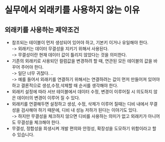 # 실무에서 외래키를 사용하지 않는 이유

## 외래키를 사용하는 제약조건

* 참조되는 테이블이 먼저 생성되어 있어야 하고, 기본키 이거나 유일해야 한다.\
  \-> 외래키는 데이터 무결성을 지키기 위해서 사용된다. \
  \-> 무결성이란 현재 데이터 값이 틀리지 않았다는 것을 의미한다.&#x20;
* 기존의 외래키로 사용되던 컬럼값을 변경하려 할 때, 연관된 모든 테이블의 값을 바꾸어 주어야 한다. \
  \-> 일단 너무 귀찮다. ..\
  \-> 예를 들어서 외래키를 연결하기 위해서는 연결하려는 값이 먼저 만들어져 있어야 하고 결론적으로 생성,수정,삭제할 때 순서를 생각해야 한다.&#x20;
* 외래키 설정에 따라 서브 테이블에서 데이터 수정, 변경이 이루어질 시 의도하지 않은 데이터의 변경이 이루어 질 수 있다.
* 외래키를 연결해두면 설정하고 생성, 수정, 삭제가 이루어 질때는 디비 내에서 무결성을 검사해야 하기 때문에, 디비 내 성능 저하가 된다는 이야기도 있다. \
  \-> 하지만 무결성을 체크하지 않으면 디비를 사용하는 의미가 없고 외래키가 아니어도 무결성을 체크해야 한다.&#x20;
*   무결성, 정합성을 희생시켜 개발 편의와 안정성, 확장성을 도모하기 위함이라고 할 수 있습니다.

